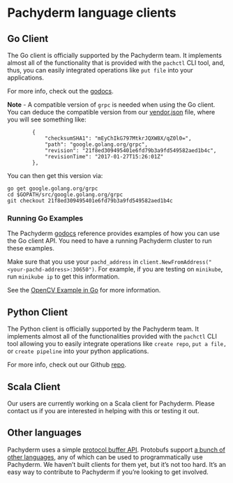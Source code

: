 # Pachyderm language clients

## Go Client

The Go client is officially supported by the Pachyderm team.  It implements almost all of the functionality that is provided with the `pachctl` CLI tool, and, thus, you can easily integrated operations like `put file` into your applications.

For more info, check out the [godocs](https://godoc.org/github.com/pachyderm/pachyderm/src/client).

**Note** - A compatible version of `grpc` is needed when using the Go client.  You can deduce the compatible version from our [vendor.json](https://github.com/pachyderm/pachyderm/blob/master/src/server/vendor/vendor.json) file, where you will see something like:

```
		{
			"checksumSHA1": "mEyChIkG797MtkrJQXW8X/qZ0l0=",
			"path": "google.golang.org/grpc",
			"revision": "21f8ed309495401e6fd79b3a9fd549582aed1b4c",
			"revisionTime": "2017-01-27T15:26:01Z"
		},
```

You can then get this version via:

```
go get google.golang.org/grpc
cd $GOPATH/src/google.golang.org/grpc
git checkout 21f8ed309495401e6fd79b3a9fd549582aed1b4c
```

### Running Go Examples

The Pachyderm [godocs](https://godoc.org/github.com/pachyderm/pachyderm/src/client) reference
provides examples of how you can use the Go client API. You need to have a running Pachyderm cluster
to run these examples.

Make sure that you use your `pachd_address` in `client.NewFromAddress("<your-pachd-address>:30650")`.
For example, if you are testing on `minikube`, run
`minikube ip` to get this information.

See the [OpenCV Example in Go](https://github.com/pachyderm/pachyderm/tree/1.13.x/examples/opencv) for more
information.

## Python Client

The Python client is officially supported by the Pachyderm team. 
It implements almost all of the functionalities provided with the `pachctl` CLI tool allowing you to easily integrate operations like `create repo`, `put a file,` or `create pipeline` into your python applications.

For more info, check out our Github [repo](https://github.com/pachyderm/python-pachyderm/blob/master/README.md).

## Scala Client

Our users are currently working on a Scala client for Pachyderm. Please contact us if you are interested in helping with this or testing it out.

## Other languages

Pachyderm uses a simple [protocol buffer API](https://github.com/pachyderm/pachyderm/blob/master/src/pfs/pfs.proto). Protobufs support [a bunch of other languages](https://developers.google.com/protocol-buffers/), any of which can be used to programmatically use Pachyderm. We haven’t built clients for them yet, but it’s not too hard. It’s an easy way to contribute to Pachyderm if you’re looking to get involved.
